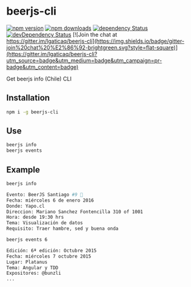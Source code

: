 # beerjs-cli

[![npm version](https://img.shields.io/npm/v/beerjs-cli.svg?style=flat-square)](https://www.npmjs.com/package/beerjs-cli)
[![npm downloads](https://img.shields.io/npm/dm/beerjs-cli.svg?style=flat-square)](https://www.npmjs.com/package/beerjs-cli)
[![dependency Status](https://img.shields.io/david/lgaticaq/beerjs-cli.svg?style=flat-square)](https://david-dm.org/lgaticaq/beerjs-cli#info=dependencies)
[![devDependency Status](https://img.shields.io/david/dev/lgaticaq/beerjs-cli.svg?style=flat-square)](https://david-dm.org/lgaticaq/beerjs-cli#info=devDependencies)
[![Join the chat at https://gitter.im/lgaticaq/beerjs-cli](https://img.shields.io/badge/gitter-join%20chat%20%E2%86%92-brightgreen.svg?style=flat-square)](https://gitter.im/lgaticaq/beerjs-cli?utm_source=badge&utm_medium=badge&utm_campaign=pr-badge&utm_content=badge)

Get beerjs info (Chile) CLI

## Installation

```bash
npm i -g beerjs-cli
```

## Use

```bash
beerjs info
beerjs events
```

## Example

```bash
beerjs info

Evento: BeerJS Santiago #9 🍺
Fecha: miércoles 6 de enero 2016
Donde: Yapo.cl
Direccion: Mariano Sanchez Fontencilla 310 of 1001
Hora: desde 19:30 hrs
Tema: Visualización de datos
Requisito: Traer hambre, sed y buena onda

beerjs events 6

Edición: 6ª edición: Octubre 2015
Fecha: miércoles 7 octubre 2015
Lugar: Platanus
Tema: Angular y TDD
Expositores: @bunzli
...
```
